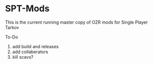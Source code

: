 # SPT-Mods


This is the current running master copy of OZR mods for Single Player Tarkov

To-Do 
1. add build and releases
2. add collaberators
3. kill scavs? 
